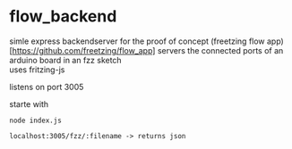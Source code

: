 # flow_backend

simle express backendserver for the proof of concept (freetzing flow app)[https://github.com/freetzing/flow_app]
servers the connected ports of an arduino board in an fzz sketch  
uses fritzing-js  

listens on port 3005 

starte with
```
node index.js
```

```
localhost:3005/fzz/:filename -> returns json
```

